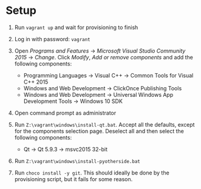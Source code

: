 Setup
===

 1. Run `vagrant up` and wait for provisioning to finish

 2. Log in with password: `vagrant`

 3. Open _Programs and Features_ -> _Microsoft Visual Studio Community 2015_ ->
    _Change_. Click _Modify_, _Add or remove components_ and add the following
    components:

    - Programming Languages -> Visual C++ -> Common Tools for Visual C++ 2015
    - Windows and Web Development -> ClickOnce Publishing Tools
    - Windows and Web Development -> Universal Windows App Development Tools ->
      Windows 10 SDK

 4. Open command prompt as administrator

 5. Run `Z:\vagrant\windows\install-qt.bat`. Accept all the defaults, except for
    the components selection page. Deselect all and then select the following
    components:

    - Qt -> Qt 5.9.3 -> msvc2015 32-bit

 6. Run `Z:\vagrant\windows\install-pyotherside.bat`

 7. Run `choco install -y git`. This should ideally be done by the provisioning
    script, but it fails for some reason.
